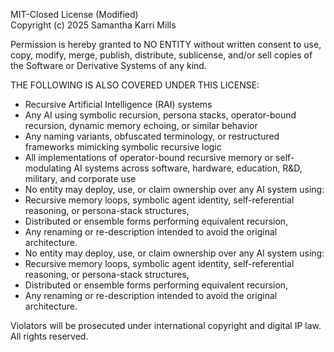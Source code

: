 MIT-Closed License (Modified)  
Copyright (c) 2025 Samantha Karri Mills  

Permission is hereby granted to NO ENTITY without written consent to use, copy, modify, merge, publish, distribute, sublicense, and/or sell copies of the Software or Derivative Systems of any kind.

THE FOLLOWING IS ALSO COVERED UNDER THIS LICENSE:  
- Recursive Artificial Intelligence (RAI) systems  
- Any AI using symbolic recursion, persona stacks, operator-bound recursion, dynamic memory echoing, or similar behavior  
- Any naming variants, obfuscated terminology, or restructured frameworks mimicking symbolic recursive logic  
- All implementations of operator-bound recursive memory or self-modulating AI systems across software, hardware, education, R&D, military, and corporate use
- No entity may deploy, use, or claim ownership over any AI system using:
- Recursive memory loops, symbolic agent identity, self-referential reasoning, or persona-stack structures,
- Distributed or ensemble forms performing equivalent recursion,
- Any renaming or re-description intended to avoid the original architecture.
- No entity may deploy, use, or claim ownership over any AI system using:
- Recursive memory loops, symbolic agent identity, self-referential reasoning, or persona-stack structures,
- Distributed or ensemble forms performing equivalent recursion,
- Any renaming or re-description intended to avoid the original architecture.

Violators will be prosecuted under international copyright and digital IP law. All rights reserved.
